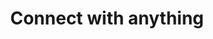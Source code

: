 ---
title: 'Connect with anything'
description: 'Access thousands of connectors for HTTP APIs (OpenAPI), event APIs (AsyncAPI), GraphQL services, legacy systems, and data stores, allowing seamless data transfer to and from any system, anywhere.'
image: 'images/Vectors-02.png'
---